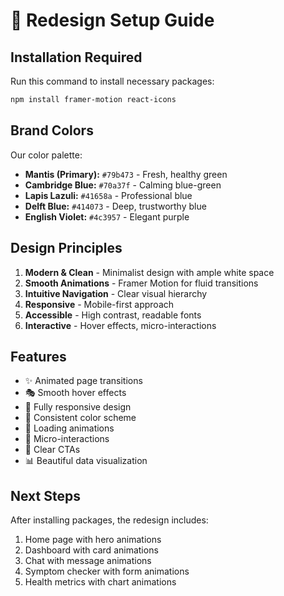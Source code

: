 # 🎨 Redesign Setup Guide

## Installation Required

Run this command to install necessary packages:

```bash
npm install framer-motion react-icons
```

## Brand Colors

Our color palette:
- **Mantis (Primary):** `#79b473` - Fresh, healthy green
- **Cambridge Blue:** `#70a37f` - Calming blue-green
- **Lapis Lazuli:** `#41658a` - Professional blue
- **Delft Blue:** `#414073` - Deep, trustworthy blue
- **English Violet:** `#4c3957` - Elegant purple

## Design Principles

1. **Modern & Clean** - Minimalist design with ample white space
2. **Smooth Animations** - Framer Motion for fluid transitions
3. **Intuitive Navigation** - Clear visual hierarchy
4. **Responsive** - Mobile-first approach
5. **Accessible** - High contrast, readable fonts
6. **Interactive** - Hover effects, micro-interactions

## Features

- ✨ Animated page transitions
- 🎭 Smooth hover effects
- 📱 Fully responsive design
- 🎨 Consistent color scheme
- 🔄 Loading animations
- 💫 Micro-interactions
- 🎯 Clear CTAs
- 📊 Beautiful data visualization

## Next Steps

After installing packages, the redesign includes:
1. Home page with hero animations
2. Dashboard with card animations
3. Chat with message animations
4. Symptom checker with form animations
5. Health metrics with chart animations
